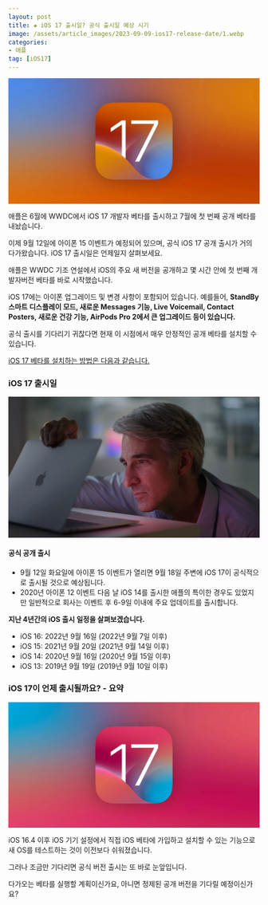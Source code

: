 ```yaml
---
layout: post  
title: ✚ iOS 17 출시일? 공식 출시일 예상 시기
image: /assets/article_images/2023-09-09-ios17-release-date/1.webp
categories:
- 애플
tag: [iOS17]
---
```


<div class="markdown-image">
<img src="/assets/article_images/2023-09-09-ios17-release-date/1.webp" alt="" align="middle"/> </div>


<p class="drop-korean">
애플은 6월에 WWDC에서 iOS 17 개발자 베타를 출시하고 7월에 첫 번째 공개 베타를 내놨습니다.
</p>
 이제 9월 12일에 아이폰 15 이벤트가 예정되어 있으며, 공식 iOS 17 공개 출시가 거의 다가왔습니다. iOS 17 출시일은 언제일지 살펴보세요.

애플은 WWDC 기조 연설에서 iOS의 주요 새 버전을 공개하고 몇 시간 안에 첫 번째 개발자버전 베타를 바로 시작했습니다.

iOS 17에는 아이폰 업그레이드 및 변경 사항이 포함되어 있습니다. 예를들어, **StandBy 스마트 디스플레이 모드, 새로운 Messages 기능, Live Voicemail, Contact Posters, 새로운 건강 기능, AirPods Pro 2에서 큰 업그레이드 등이 있습니다.**

공식 출시를 기다리기 귀찮다면 현재 이 시점에서 매우 안정적인 공개 베타를 설치할 수 있습니다.

[iOS 17 베타를 설치하는 방법은 다음과 같습니다.](/애플/2023/09/09/ios17-install)

### iOS 17 출시일

<div class="markdown-image">
<img src="/assets/article_images/2023-09-09-ios17-release-date/2.webp" alt="" align="middle"/> </div>

#### 공식 공개 출시

* 9월 12일 화요일에 아이폰 15 이벤트가 열리면 9월 18일 주변에 iOS 17이 공식적으로 출시될 것으로 예상됩니다.
* 2020년 아이폰 12 이벤트 다음 날 iOS 14를 출시한 애플의 특이한 경우도 있었지만 일반적으로 회사는 이벤트 후 6-9일 이내에 주요 업데이트를 출시합니다.

**지난 4년간의 iOS 출시 일정을 살펴보겠습니다.**

* iOS 16: 2022년 9월 16일 (2022년 9월 7일 이후)
* iOS 15: 2021년 9월 20일 (2021년 9월 14일 이후)
* iOS 14: 2020년 9월 16일 (2020년 9월 15일 이후)
* iOS 13: 2019년 9월 19일 (2019년 9월 10일 이후)

### iOS 17이 언제 출시될까요? - 요약

<div class="markdown-image">
<img src="/assets/article_images/2023-09-09-ios17-release-date/3.webp" alt="" align="middle"/> </div>

iOS 16.4 이후 iOS 기기 설정에서 직접 iOS 베타에 가입하고 설치할 수 있는 기능으로 새 OS를 테스트하는 것이 이전보다 쉬워졌습니다.

그러나 조금만 기다리면 공식 버전 출시는 또 바로 눈앞입니다.

다가오는 베타를 실행할 계획이신가요, 아니면 정제된 공개 버전을 기다릴 예정이신가요? 
